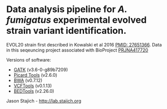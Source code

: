 Data analysis pipeline for _A. fumigatus_ experimental evolved strain variant identification.
=======

EVOL20 strain first described in Kowalski et al 2016 [PMID: 27651366](https://www.ncbi.nlm.nih.gov/pubmed/27651366).
Data in this seqeuncing project associated with BioProject [PRJNA417720](https://www.ncbi.nlm.nih.gov/bioproject/PRJNA417720)

Versions of software:
 - [GATK](https://software.broadinstitute.org/gatk/) (v3.6-0-g89b7209) 
 - [Picard Tools](https://broadinstitute.github.io/picard/) (v2.6.0)
 - [BWA](https://github.com/lh3/bwa) (v0.7.12)
 - [VCFTools](http://vcftools.sourceforge.net/) (v0.1.13)
 - [BEDTools](https://bedtools.readthedocs.io/) (v2.26.0)
 
Jason Stajich - http://lab.stajich.org
